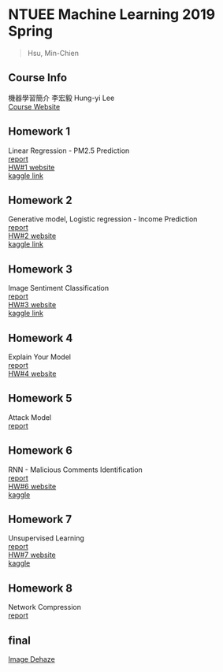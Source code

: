 # NTUEE Machine Learning 2019 Spring
> Hsu, Min-Chien

## Course Info
機器學習簡介 李宏毅 Hung-yi Lee  
[Course Website](http://speech.ee.ntu.edu.tw/~tlkagk/courses_ML19.html)

## Homework 1
Linear Regression - PM2.5 Prediction  
[report](./hw1/report.pdf)  
[HW#1 website](https://ntumlta2019.github.io/ml-web-hw1/)  
[kaggle link](https://www.kaggle.com/c/ml2019spring-hw1)

## Homework 2
Generative model, Logistic regression - Income Prediction  
[report](./hw2/report.pdf)  
[HW#2 website](https://ntumlta2019.github.io/ml-web-hw2/)  
[kaggle link](https://www.kaggle.com/c/ml2019spring-hw2)

## Homework 3
Image Sentiment Classification  
[report](./hw3/report.pdf)  
[HW#3 website](https://ntumlta2019.github.io/ml-web-hw3/)  
[kaggle link](https://www.kaggle.com/c/ml2019spring-hw3)

## Homework 4
Explain Your Model  
[report](./hw4/report.pdf)  
[HW#4 website](https://ntumlta2019.github.io/ml-web-hw4/)

## Homework 5
Attack Model  
[report](./hw5/report.pdf)

## Homework 6
RNN - Malicious Comments Identification  
[report](./hw6/report.pdf)  
[HW#6 website](https://ntumlta2019.github.io/ml-web-hw6/)  
[kaggle](https://www.kaggle.com/c/ml2019spring-hw6/)

## Homework 7
Unsupervised Learning  
[report](./hw7/report.pdf)  
[HW#7 website](https://ntumlta2019.github.io/ml-web-hw7/)  
[kaggle](https://www.kaggle.com/c/ml2019spring-hw7/)

## Homework 8
Network Compression  
[report](./hw8/report.pdf)

## final
[Image Dehaze](https://github.com/mhsuab/Image-Dehazing/tree/ef9b434b7db58a3ec3ea179feed1c2781bfcd6b0)
